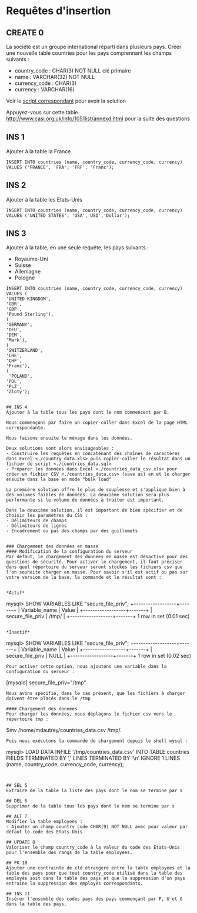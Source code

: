 # Requêtes d'insertion
## CREATE 0
La société est un groupe international réparti dans plusieurs pays. Créer une nouvelle table countries  pour les pays comprennant les champs suivants :
- country_code : CHAR(3) NOT NULL clé primaire
- name : VARCHAR(32) NOT NULL
- currency_code : CHAR(3)
- currency : VARCHAR(16)

Voir le [script correspondant](./countries.sql) pour avoir la solution


Appuyez-vous sur cette table  <http://www.casi.org.uk/info/1051list/annexd.html> pour la suite des questions

## INS 1
Ajouter à la table la France
```
INSERT INTO countries (name, country_code, currency_code, currency)  VALUES ('FRANCE', 'FRA', 'FRF', 'Franc');
```

## INS 2
Ajouter à la table les Etats-Unis
```
INSERT INTO countries (name, country_code, currency_code, currency)  VALUES ('UNITED STATES', 'USA','USD','Dollar');
```


## INS 3
Ajouter à la table, en une seule requête, les pays suivants :
- Royaume-Uni
- Suisse
- Allemagne
- Pologne

```
INSERT INTO countries (name, country_code, currency_code, currency)  VALUES (
'UNITED KINGDOM',
'GBR',
'GBP',
'Pound Sterling'),
(
'GERMANY',
'DEU',
'DEM',
'Mark'),
(
'SWITZERLAND',
'CHE',
'CHF',
'Franc'),
(
 'POLAND',
'POL',
'PLZ',
'Zloty');


## INS 4
Ajouter à la table tous les pays dont le nom commencent par B.

Nous commençons par faire un copier-coller dans Excel de la page HTML correspondante. 

Nous faisons ensuite le ménage dans les données.

Deux solutions sont alors envisageables :
- Construire les requêtes en concaténant des chaînes de caractères dans Excel <./country_data.xls> puis copier-coller le résultat dans un fichier de script <./countries_data.sql>
- Préparer les données dans Excel <./countries_data_csv.xls> pour créer un fichier CSV <./countries_data.csv> (save as) en et le charger ensuite dans la base en mode "bulk load"

La première solution offre le plus de souplesse et s'applique bien à des volumes faibles de données. La deuxième solution sera plus performante si le volume de données à traiter est important.

Dans la deuxième solution, il est important de bien spécifier et de choisir les paramètres du CSV :
- Délimiteurs de champs
- Délimiteurs de lignes
- Encadrement ou pas des champs par des guillemets


### Chargement des données en masse
#### Modification de la configuration du serveur
Par défaut, le chargement des données en masse est désactivé pour des questions de sécurité. Pour activer le chargement, il faut préciser dans quel répertoire du serveur seront stockés les fichiers csv que l'on souhaite charger en masse. Pour savoir s'il est actif ou pas sur votre version de la base, la commande et le résultat sont :


*Actif*
```
mysql> SHOW VARIABLES LIKE "secure_file_priv";
+------------------+-------+
| Variable_name    | Value |
+------------------+-------+
| secure_file_priv | /tmp/ |
+------------------+-------+
1 row in set (0.01 sec)
```

*Inactif*
```
mysql> SHOW VARIABLES LIKE "secure_file_priv";
+------------------+-------+
| Variable_name    | Value |
+------------------+-------+
| secure_file_priv | NULL  |
+------------------+-------+
1 row in set (0.02 sec)
```
Pour activer cette option, nous ajoutons une variable dans la configuration du serveur :
```
[mysqld]
secure_file_priv="/tmp"
```
Nous avons spécifié, dans le cas présent, que les fichiers à charger doivent être placés dans le /tmp

#### Chargement des données
Pour charger les données, nous déplaçons le fichier csv vers le répertoire tmp :
```
$mv /home/mdautrey/countries_data.csv /tmp/.
```
Puis nous exécutons la commande de chargement depuis le shell mysql :
```
mysql> LOAD DATA INFILE '/tmp/countries_data.csv' INTO TABLE countries FIELDS TERMINATED BY ',' LINES TERMINATED BY '\n' IGNORE 1 LINES (name, country_code, currency_code, currency);
```


## SEL 5
Extraire de la table la liste des pays dont le nom se termine par s

## DEL 6
Supprimer de la table tous les pays dont le nom se termine par s

## ALT 7
Modifier la table employees :
- Ajouter un champ country_code CHAR(9) NOT NULL avec pour valeur par défaut le code des Etats-Unis 

## UPDATE 8
Valoriser le champ country_code à la valeur du code des Etats-Unis pour l'ensemble des rangs de la table employees.

## FK 10
Ajouter une contrainte de clé étrangère entre la table employees et la table des pays pour que tout country_code utilisé dans la table des employés soit dans la table des pays et que la suppression d'un pays entraine la suppression des employés correspondants.

## INS 11
Insérer l'ensemble des codes pays des pays commençant par F, U et G dans la table des pays.


